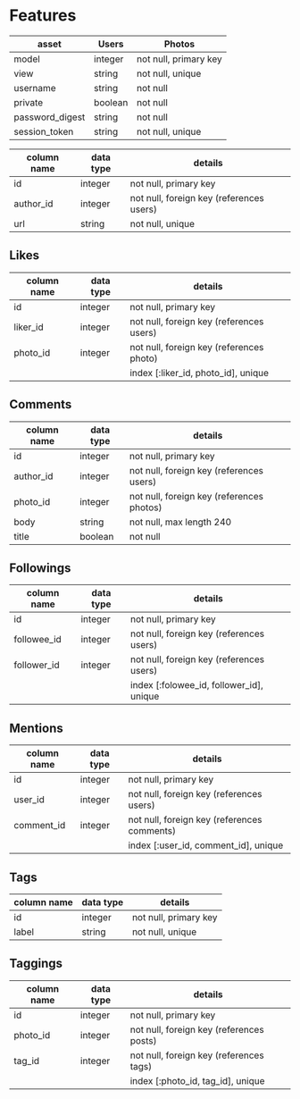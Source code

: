 # Features
asset           | Users     | Photos
----------------|-----------|-----------------------
model              | integer   | not null, primary key
view           | string    | not null, unique
username        | string    | not null
private         | boolean   | not null
password_digest | string    | not null
session_token   | string    | not null, unique

column name | data type | details
------------|-----------|-----------------------
id          | integer   | not null, primary key
author_id   | integer   | not null, foreign key (references users)
url         | string    | not null, unique

## Likes
column name | data type | details
------------------|-----------|-----------------------
id                | integer   | not null, primary key
liker_id          | integer   | not null, foreign key (references users)
photo_id          | integer   | not null, foreign key (references photo)
                  |           | index [:liker_id, photo_id], unique
## Comments
column name    | data type | details
---------------|-----------|-----------------------
id             | integer   | not null, primary key
author_id      | integer   | not null, foreign key (references users)
photo_id       | integer   | not null, foreign key (references photos)
body           | string    | not null, max length 240
title          | boolean   | not null

## Followings
column name | data type | details
------------|-----------|-----------------------
id          | integer   | not null, primary key
followee_id | integer   | not null, foreign key (references users)
follower_id | integer   | not null, foreign key (references users)
            |           | index [:folowee_id, follower_id], unique

## Mentions
column name | data type | details
------------------|-----------|-----------------------
id                | integer   | not null, primary key
user_id           | integer   | not null, foreign key (references users)
comment_id        | integer   | not null, foreign key (references comments)
                  |           | index [:user_id, comment_id], unique

## Tags
column name | data type | details
------------|-----------|-----------------------
id          | integer   | not null, primary key
label       | string    | not null, unique

## Taggings
column name | data type | details
------------|-----------|-----------------------
id          | integer   | not null, primary key
photo_id    | integer   | not null, foreign key (references posts)
tag_id      | integer   | not null, foreign key (references tags)
            |           | index [:photo_id, tag_id], unique
